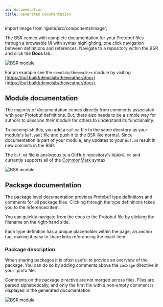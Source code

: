 ```yaml
---
id: documentation
title: Generated Documentation
---
```


import Image from '@site/src/components/Image';

The BSR comes with complete documentation for your Protobuf files through a browsable UI with syntax highlighting, one click navigation between definitions and references. Navigate to a repository within the BSR and click the **Docs** tab. 

<Image alt="BSR module" src="/img/bsr/gen_docs-3.png" caption="The documentation link in the BSR interface" />

For an example see the `demolab/theweather` module by visiting [https://buf.build/demolab/theweather/docs](https://buf.build/demolab/theweather/docs).

## Module documentation

The majority of documentation comes directly from comments associated with your Protobuf definitions. But, there also needs to be a simple way for authors to *describe their module* for others to understand its functionality.

To accomplish this, you add a `buf.md` file to the same directory as your module's `buf.yaml` file and push it to the BSR like normal. Since documentation is part of your module, any updates to your `buf.md` result in new commits in the BSR.

The `buf.md` file is analogous to a GitHub repository's `README.md` and currently supports all of the
[CommonMark](https://commonmark.org) syntax.

<Image alt="BSR module" src="/img/bsr/gen_docs-2.png" caption="Documentation generated from Markdown" />

## Package documentation

The package level documentation provides Protobuf type definitions and comments for all package files. Clicking through the type definitions takes you to the referenced item.

You can quickly navigate from the docs to the Protobuf file by clicking the filename on the right-hand side.

Each type definition has a unique placeholder within the page, an anchor tag, making it easy to share links referencing the exact item.

### Package description

When sharing packages it is often useful to provide an overview of the package. You can do so by adding comments above the `package` directive in your .proto file.

Comments on the package directive are not merged across files. Files are parsed alphabetically, and only the first file with a non-empty comment is displayed in the generated documentation.

<Image alt="BSR module" src="/img/bsr/gen_docs-1_v2.png" caption="Generated package documentation" />